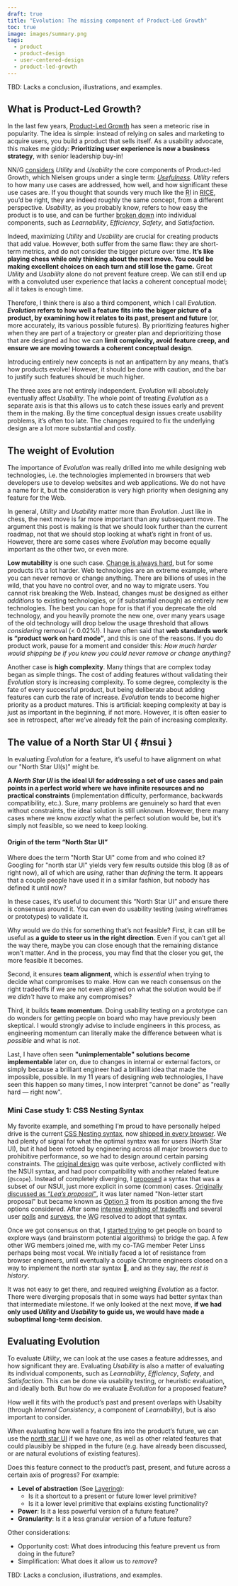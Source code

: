 ```yaml
---
draft: true
title: "Evolution: The missing component of Product-Led Growth"
toc: true
image: images/summary.png
tags:
  - product
  - product-design
  - user-centered-design
  - product-led-growth
---
```


<div class="callout" style="--label: 'TBD'">
TBD: Lacks a conclusion, illustrations, and examples.
</div>

## What is Product-Led Growth?

In the last few years, [Product-Led Growth](https://www.productplan.com/glossary/product-led-growth/) has seen a meteoric rise in popularity.
The idea is simple: instead of relying on sales and marketing to acquire users, you build a product that sells itself.
As a usability advocate, this makes me giddy: **Prioritizing user experience is now a business strategy**, with senior leadership buy-in!

NN/G [considers](https://www.nngroup.com/articles/product-led-growth-ux/) *Utility* and *Usability* the core components of Product-led Growth, which Nielsen groups under a single term: [*Usefulness*](https://www.nngroup.com/articles/usability-101-introduction-to-usability/).
*Utility* refers to how many use cases are addressed, how well, and how significant these use cases are.
If you thought that sounds very much like the <abbr title="Reach &times; Impact">RI</abbr> in [RICE](https://www.intercom.com/blog/rice-simple-prioritization-for-product-managers/), you’d be right, they are indeed roughly the same concept, from a different perspective.
*Usability*, as you probably know, refers to how easy the product is to use, and can be further [broken down](https://www.nngroup.com/articles/usability-101-introduction-to-usability/) into individual components, such as *Learnability*, *Efficiency*, *Safety*, and *Satisfaction*.

Indeed, maximizing *Utility* and *Usability* are crucial for creating products that add value.
However, both suffer from the same flaw: they are short-term metrics, and do not consider the bigger picture over time.
**It’s like playing chess while only thinking about the next move.
You could be making excellent choices on each turn and still lose the game.**
Great *Utility* and *Usability* alone do not prevent feature creep.
We can still end up with a convoluted user experience that lacks a coherent conceptual model; all it takes is enough time.

Therefore, I think there is also a third component, which I call *Evolution*.
***Evolution* refers to how well a feature fits into the bigger picture of a product,
by examining how it relates to its past, present and future** (or, more accurately, its various possible futures).
By prioritizing features higher when they are part of a trajectory or greater plan and deprioritizing those that are designed ad hoc
we can **limit complexity, avoid feature creep, and ensure we are moving towards a coherent conceptual design**.

Introducing entirely new concepts is not an antipattern by any means, that’s how products evolve!
However, it should be done with caution, and the bar to justify such features should be much higher.

The three axes are not entirely independent.
*Evolution* will absolutely eventually affect *Usability*.
The whole point of treating *Evolution* as a separate axis is that this allows us to catch these issues early and prevent them in the making.
By the time conceptual design issues create usability problems, it’s often too late.
The changes required to fix the underlying design are a lot more substantial and costly.

## The weight of Evolution

The importance of *Evolution* was really drilled into me while designing web technologies, i.e. the technologies implemented in browsers that web developers use to develop websites and web applications.
We do not have a name for it, but the consideration is very high priority when designing any feature for the Web.

In general, *Utility* and *Usability* matter more than *Evolution*.
Just like in chess, the next move is far more important than any subsequent move.
The argument this post is making is that we should look further than the current roadmap, not that we should stop looking at what’s right in front of us.
However, there are some cases where *Evolution* may become equally important as the other two, or even more.

**Low mutability** is one such case.
[Change is always hard](https://www.intercom.com/blog/navigating-the-complexity-of-change-aversion/), but for some products it’s a lot harder.
Web technologies are an extreme example, where you can never remove or change anything.
There are billions of uses in the wild, that you have no control over, and no way to migrate users.
You cannot risk breaking the Web.
Instead, changes must be designed as either *additions* to existing technologies, or (if substantial enough) as entirely new technologies.
The best you can hope for is that if you deprecate the old technology, and you heavily promote the new one, over many years usage of the old technology will drop below the usage threshold that allows *considering* removal (< 0.02%!).
I have often said that **web standards work is “product work on hard mode”**, and this is one of the reasons.
If you do product work, pause for a moment and consider this: *How much harder would shipping be if you knew you could never remove or change anything?*

Another case is **high complexity**.
Many things that are complex today began as simple things.
The cost of adding features without validating their *Evolution* story is increasing complexity.
To some degree, complexity is the fate of every successful product, but being deliberate about adding features can curb the rate of increase.
*Evolution* tends to become higher priority as a product matures.
This is artificial: keeping complexity at bay is just as important in the beginning, if not more.
However, it is often easier to see in retrospect, after we’ve already felt the pain of increasing complexity.

## The value of a North Star UI { #nsui }

In evaluating *Evolution* for a feature, it’s useful to have alignment on what our "North Star UI(s)" might be.

**A *North Star UI* is the ideal UI for addressing a set of use cases and pain points in a perfect world where we have infinite resources and no practical constraints** (implementation difficulty, performance, backwards compatibility, etc.).
Sure, many problems are genuinely so hard that even without constraints, the ideal solution is still unknown.
However, there many cases where we know *exactly* what the perfect solution would be,
but it’s simply not feasible, so we need to keep looking.

<aside>

#### Origin of the term “North Star UI”

Where does the term "North Star UI" come from and who coined it?
Googling for "north star UI" yields very few results outside this blog (8 as of right now), all of which are *using*, rather than *defining* the term.
It appears that a couple people have used it in a similar fashion, but nobody has defined it until now?

</aside>

In these cases, it’s useful to document this “North Star UI” and ensure there is consensus around it.
You can even do usability testing (using wireframes or prototypes) to validate it.

Why would we do this for something that’s not feasible?
First, it can still be useful as **a guide to steer us in the right direction**.
Even if you can’t get all the way there, maybe you can close enough that the remaining distance won’t matter.
And in the process, you may find that the closer you get, the more feasible it becomes.

Second, it ensures **team alignment**, which is *essential* when trying to decide what compromises to make.
How can we reach consensus on the right tradeoffs if we are not even aligned on what the solution would be if we *didn't* have to make any compromises?

Third, it builds **team momentum**.
Doing usability testing on a prototype can do wonders for getting people on board who may have previously been skeptical.
I would strongly advise to include engineers in this process, as engineering momentum can literally make the difference between what is *possible* and what is *not*.

Last, I have often seen **"unimplementable" solutions become implementable** later on, due to changes in internal or external factors, or simply because a brilliant engineer had a brilliant idea that made the impossible, possible.
In my 11 years of designing web technologies, I have seen this happen so many times, I now interpret "cannot be done" as "really hard — right now".

### Mini Case study 1: CSS Nesting Syntax

My favorite example, and something I’m proud to have personally helped drive is the current [CSS Nesting syntax](https://developer.mozilla.org/en-US/docs/Web/CSS/CSS_nesting/Using_CSS_nesting), now [shipped in every browser](https://caniuse.com/css-nesting).
We had plenty of signal for what the optimal syntax was for users (North Star UI), but it had been vetoed by engineering across all major browsers due to prohibitive performance, so we had to design around certain parsing constraints.
The [original design](https://www.w3.org/TR/2021/WD-css-nesting-1-20210831/#nesting) was quite verbose, actively conflicted with the NSUI syntax, and had poor compatibility with another related feature (`@scope`).
Instead of completely diverging, I [proposed](https://github.com/w3c/csswg-drafts/issues/7834#issuecomment-1272373216) a syntax that was a subset of our NSUI, just more explicit in some (common) cases.
[Originally discussed as *“Lea’s proposal”*](https://github.com/w3c/csswg-drafts/blob/2535b93ca241a1db5a29c47c5b22c5b1d0be2e71/css-nesting-1/proposals.md), it was later named "Non-letter start proposal" but became known as [Option 3](https://webkit.org/blog/13607/help-choose-from-options-for-css-nesting-syntax/) from its position among the five options considered.
After some [intense weighing of tradeoffs](https://github.com/w3c/csswg-drafts/blob/main/css-nesting-1/proposals.md) and several user [polls](https://github.com/w3c/csswg-drafts/blob/main/css-nesting-1/proposals.md#twitter-polls) and [surveys](https://webkit.org/blog/13607/help-choose-from-options-for-css-nesting-syntax/), the <abbr title="Working Group">WG</abbr> resolved to adopt that syntax.

Once we got consensus on that, I [started trying](https://github.com/w3c/csswg-drafts/issues/7961) to get people on board to explore ways (and brainstorm potential algorithms) to bridge the gap.
A few other WG members joined me, with my co-TAG member Peter Linss perhaps being most vocal.
We initially faced a lot of resistance from browser engineers, until eventually a couple Chrome engineers closed on a way to implement the north star syntax 🎉, and as they say, *the rest is history*.

It was not easy to get there, and required weighing *Evolution* as a factor.
There were diverging proposals that in some ways had better syntax than that intermediate milestone.
If we only looked at the next move, **if we had only used *Utility* and *Usability* to guide us, we would have made a suboptimal long-term decision.**

## Evaluating Evolution

To evaluate *Utility*, we can look at the use cases a feature addresses, and how significant they are.
Evaluating *Usability* is also a matter of evaluating its individual components, such as *Learnability*, *Efficiency*, *Safety*, and *Satisfaction*.
This can be done via usability testing, or heuristic evaluation, and ideally both.
But how do we evaluate *Evolution* for a proposed feature?


How well it fits with the product’s past and present overlaps with Usabilty (through *Internal Consistency*, a component of *Learnability*), but is also important to consider.

When evaluating how well a feature fits into the product’s future, we can use the [north star UI](#nsui) if we have one,
as well as other related features that could plausibly be shipped in the future (e.g. have already been discussed, or are natural evolutions of existing features).

Does this feature connect to the product’s past, present, and future across a certain axis of progress?
For example:
* **Level of abstraction** (See [Layering](../eigensolutions#layering)):
  * Is it a shortcut to a present or future lower level primitive?
  * Is it a lower level primitive that explains existing functionality?
* **Power**: Is it a less powerful version of a future feature?
* **Granularity**: Is it a less granular version of a future feature?

Other considerations:
- Opportunity cost: What does introducing this feature prevent us from doing in the future?
- Simplification: What does it allow us to *remove*?

<div class="callout" style="--label: 'TBD'">
TBD: Lacks a conclusion, illustrations, and examples.
</div>